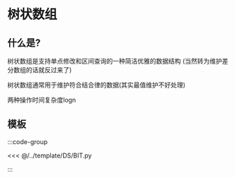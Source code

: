 # 树状数组

## 什么是?

树状数组是支持单点修改和区间查询的一种简洁优雅的数据结构 (当然转为维护差分数组的话就反过来了)  

树状数组通常用于维护符合结合律的数据(其实最值维护不好处理)  

两种操作时间复杂度logn

## 模板

:::code-group

<<< @/../template/DS/BIT.py

:::